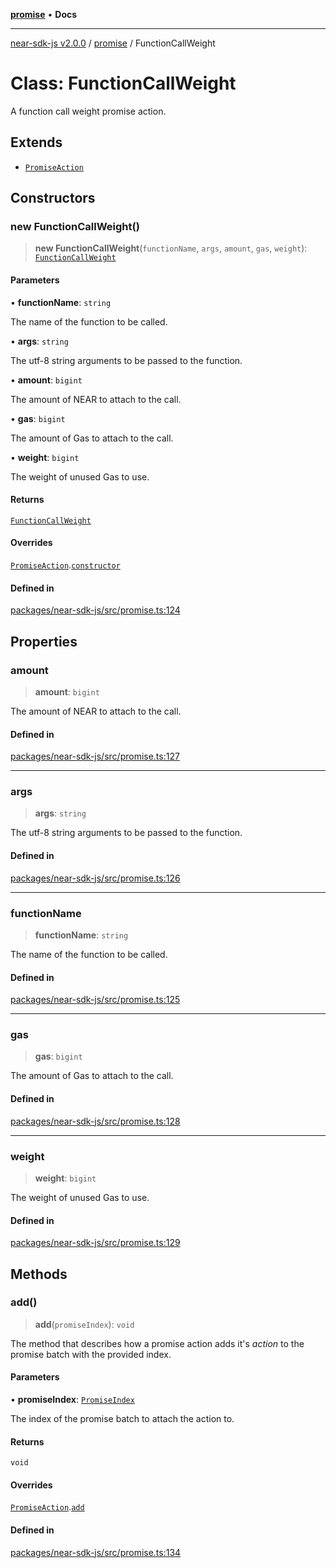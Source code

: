 [**promise**](../README.md) • **Docs**

***

[near-sdk-js v2.0.0](../../packages.md) / [promise](../README.md) / FunctionCallWeight

# Class: FunctionCallWeight

A function call weight promise action.

## Extends

- [`PromiseAction`](PromiseAction.md)

## Constructors

### new FunctionCallWeight()

> **new FunctionCallWeight**(`functionName`, `args`, `amount`, `gas`, `weight`): [`FunctionCallWeight`](FunctionCallWeight.md)

#### Parameters

• **functionName**: `string`

The name of the function to be called.

• **args**: `string`

The utf-8 string arguments to be passed to the function.

• **amount**: `bigint`

The amount of NEAR to attach to the call.

• **gas**: `bigint`

The amount of Gas to attach to the call.

• **weight**: `bigint`

The weight of unused Gas to use.

#### Returns

[`FunctionCallWeight`](FunctionCallWeight.md)

#### Overrides

[`PromiseAction`](PromiseAction.md).[`constructor`](PromiseAction.md#constructors)

#### Defined in

[packages/near-sdk-js/src/promise.ts:124](https://github.com/dim-daskalov/near-sdk-js/blob/6de94ce63ef9203b452598c175980884828ecc66/packages/near-sdk-js/src/promise.ts#L124)

## Properties

### amount

> **amount**: `bigint`

The amount of NEAR to attach to the call.

#### Defined in

[packages/near-sdk-js/src/promise.ts:127](https://github.com/dim-daskalov/near-sdk-js/blob/6de94ce63ef9203b452598c175980884828ecc66/packages/near-sdk-js/src/promise.ts#L127)

***

### args

> **args**: `string`

The utf-8 string arguments to be passed to the function.

#### Defined in

[packages/near-sdk-js/src/promise.ts:126](https://github.com/dim-daskalov/near-sdk-js/blob/6de94ce63ef9203b452598c175980884828ecc66/packages/near-sdk-js/src/promise.ts#L126)

***

### functionName

> **functionName**: `string`

The name of the function to be called.

#### Defined in

[packages/near-sdk-js/src/promise.ts:125](https://github.com/dim-daskalov/near-sdk-js/blob/6de94ce63ef9203b452598c175980884828ecc66/packages/near-sdk-js/src/promise.ts#L125)

***

### gas

> **gas**: `bigint`

The amount of Gas to attach to the call.

#### Defined in

[packages/near-sdk-js/src/promise.ts:128](https://github.com/dim-daskalov/near-sdk-js/blob/6de94ce63ef9203b452598c175980884828ecc66/packages/near-sdk-js/src/promise.ts#L128)

***

### weight

> **weight**: `bigint`

The weight of unused Gas to use.

#### Defined in

[packages/near-sdk-js/src/promise.ts:129](https://github.com/dim-daskalov/near-sdk-js/blob/6de94ce63ef9203b452598c175980884828ecc66/packages/near-sdk-js/src/promise.ts#L129)

## Methods

### add()

> **add**(`promiseIndex`): `void`

The method that describes how a promise action adds it's _action_ to the promise batch with the provided index.

#### Parameters

• **promiseIndex**: [`PromiseIndex`](../../utils/type-aliases/PromiseIndex.md)

The index of the promise batch to attach the action to.

#### Returns

`void`

#### Overrides

[`PromiseAction`](PromiseAction.md).[`add`](PromiseAction.md#add)

#### Defined in

[packages/near-sdk-js/src/promise.ts:134](https://github.com/dim-daskalov/near-sdk-js/blob/6de94ce63ef9203b452598c175980884828ecc66/packages/near-sdk-js/src/promise.ts#L134)
